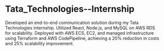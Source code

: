 # Tata_Technologies--Internship
Developed an end-to-end communication solution during my Tata Technologies internship. Utilized React, Node.js, and MySQL on AWS RDS for scalability. Deployed with AWS ECS, EC2, and managed infrastructure using Terraform and AWS CodePipeline, achieving a 20% reduction in costs and 25% scalability improvement.
